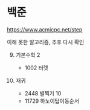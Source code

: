 # 백준
https://www.acmicpc.net/step

이해 못한 알고리즘, 추후 다시 확인 


9. 기본수학 2
	- 1002 터렛 
	
10. 재귀 
	- 2448 별찍기 10
	- 11729 하노이탑이동순서
	
	

	
	
	
	
	
	
	
	
	
	
	
	